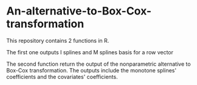 # An-alternative-to-Box-Cox-transformation
This repository contains 2 functions in R.

The first one outputs I splines and M splines basis for a row vector

The second function return the output of the nonparametric alternative to Box-Cox transformation. 
The outputs include the monotone splines' coefficients and the covariates' coefficients.
